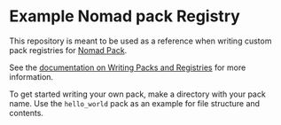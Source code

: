 # Example Nomad pack Registry

This repository is meant to be used as a reference when writing custom pack registries for [Nomad Pack](https://github.com/hashicorp/nomad-pack).

See the [documentation on Writing Packs and Registries](https://github.com/hashicorp/nomad-pack/blob/main/docs/writing-packs.md) for more information.

To get started writing your own pack, make a directory with your pack name. Use the `hello_world` pack as
an example for file structure and contents.